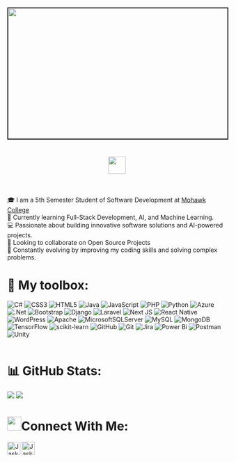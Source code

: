 # <img src="https://github.com/hayat-tamboli/hayat-tamboli/raw/master/hello-world.png" border="2px solid #000" width="100%" height="300px"/><br><h1 align="center"><img src="https://github.com/sudnyeshtalekar/sudnyeshtalekar/blob/master/Assets/Hi.gif" width="40px">
</h1><br>


🎓 I am a 5th Semester Student of Software Development at [Mohawk College](https://www.mohawkcollege.ca/)<br>
🌱 Currently learning Full-Stack Development, AI, and Machine Learning.<br>
💻 Passionate about building innovative software solutions and AI-powered projects.<br>
🤝 Looking to collaborate on Open Source Projects<br>
🌟 Constantly evolving by improving my coding skills and solving complex problems.<br>

  
# 🧰 My toolbox:
![C#](https://img.shields.io/badge/c%23-%23239120.svg?style=for-the-badge&logo=csharp&logoColor=white) ![CSS3](https://img.shields.io/badge/css3-%231572B6.svg?style=for-the-badge&logo=css3&logoColor=white) ![HTML5](https://img.shields.io/badge/html5-%23E34F26.svg?style=for-the-badge&logo=html5&logoColor=white) ![Java](https://img.shields.io/badge/java-%23ED8B00.svg?style=for-the-badge&logo=openjdk&logoColor=white) ![JavaScript](https://img.shields.io/badge/javascript-%23323330.svg?style=for-the-badge&logo=javascript&logoColor=%23F7DF1E) ![PHP](https://img.shields.io/badge/php-%23777BB4.svg?style=for-the-badge&logo=php&logoColor=white) ![Python](https://img.shields.io/badge/python-3670A0?style=for-the-badge&logo=python&logoColor=ffdd54) ![Azure](https://img.shields.io/badge/azure-%230072C6.svg?style=for-the-badge&logo=microsoftazure&logoColor=white) ![.Net](https://img.shields.io/badge/.NET-5C2D91?style=for-the-badge&logo=.net&logoColor=white) ![Bootstrap](https://img.shields.io/badge/bootstrap-%238511FA.svg?style=for-the-badge&logo=bootstrap&logoColor=white) ![Django](https://img.shields.io/badge/django-%23092E20.svg?style=for-the-badge&logo=django&logoColor=white) ![Laravel](https://img.shields.io/badge/laravel-%23FF2D20.svg?style=for-the-badge&logo=laravel&logoColor=white) ![Next JS](https://img.shields.io/badge/Next-black?style=for-the-badge&logo=next.js&logoColor=white) ![React Native](https://img.shields.io/badge/react_native-%2320232a.svg?style=for-the-badge&logo=react&logoColor=%2361DAFB) ![WordPress](https://img.shields.io/badge/WordPress-%23117AC9.svg?style=for-the-badge&logo=WordPress&logoColor=white) ![Apache](https://img.shields.io/badge/apache-%23D42029.svg?style=for-the-badge&logo=apache&logoColor=white) ![MicrosoftSQLServer](https://img.shields.io/badge/Microsoft%20SQL%20Server-CC2927?style=for-the-badge&logo=microsoft%20sql%20server&logoColor=white) ![MySQL](https://img.shields.io/badge/mysql-4479A1.svg?style=for-the-badge&logo=mysql&logoColor=white) ![MongoDB](https://img.shields.io/badge/MongoDB-%234ea94b.svg?style=for-the-badge&logo=mongodb&logoColor=white) ![TensorFlow](https://img.shields.io/badge/TensorFlow-%23FF6F00.svg?style=for-the-badge&logo=TensorFlow&logoColor=white) ![scikit-learn](https://img.shields.io/badge/scikit--learn-%23F7931E.svg?style=for-the-badge&logo=scikit-learn&logoColor=white) ![GitHub](https://img.shields.io/badge/github-%23121011.svg?style=for-the-badge&logo=github&logoColor=white) ![Git](https://img.shields.io/badge/git-%23F05033.svg?style=for-the-badge&logo=git&logoColor=white) ![Jira](https://img.shields.io/badge/jira-%230A0FFF.svg?style=for-the-badge&logo=jira&logoColor=white) ![Power Bi](https://img.shields.io/badge/power_bi-F2C811?style=for-the-badge&logo=powerbi&logoColor=black) ![Postman](https://img.shields.io/badge/Postman-FF6C37?style=for-the-badge&logo=postman&logoColor=white) ![Unity](https://img.shields.io/badge/unity-%23000000.svg?style=for-the-badge&logo=unity&logoColor=white)<br><br>

# 📊 GitHub Stats:
<div  align="inline-block">
  <img  class="githubStat" src="https://github-readme-stats.vercel.app/api?username=JaskiratCodeKaur&theme=radical&hide_border=false&include_all_commits=false&count_private=false"/>
  <img src="https://github-readme-stats.vercel.app/api/top-langs/?username=JaskiratCodeKaur&theme=radical&hide_border=false&include_all_commits=false&count_private=false&layout=compact" /><br>
</div>




# <img src="https://github.com/TheDudeThatCode/TheDudeThatCode/blob/master/Assets/Handshake.gif" height="32px">Connect With Me:
<a href="https://linkedin.com/in/jaskirat-kaur-216478290">
    <img align="left" alt="Jaskirat Kaur | Linkedin" width="30px" height="30px" src="https://github.com/TheDudeThatCode/TheDudeThatCode/blob/master/Assets/Linkedin.svg" />
</a>
  <a href="mailto:jaskiratkaurmultani@gmail.com">
    <img align="left" alt="Jaskirat Kaur | Gmail" width="30px" height="30px" src="https://github.com/TheDudeThatCode/TheDudeThatCode/blob/master/Assets/Gmail.svg" />
  </a><br><br>

  <style>
    .githubStat{
      margin-right: "20px",
  </style>

